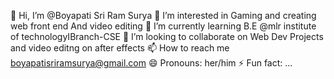 👋 Hi, I’m @Boyapati Sri Ram Surya
👀 I’m interested in Gaming and creating web front end  And video editing
🌱 I’m currently learning B.E @mlr institute of technologyIBranch-CSE
💞️ I’m looking to collaborate on Web Dev Projects and video editng on after effects
📫 How to reach me boyapatisriramsurya@gmail.com
😄 Pronouns: her/him
⚡ Fun fact: ...
